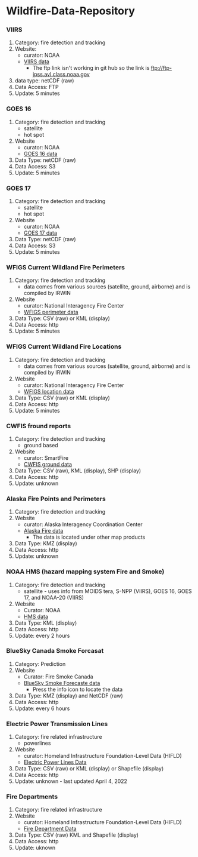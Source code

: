 # Wildfire-Data-Repository

### VIIRS 
1. Category: fire detection and tracking
2. Website:
    * curator: NOAA
    * [VIIRS data](ftp://ftp-jpss.avl.class.noaa.gov)
      * The ftp link isn't working in git hub so the link is ftp://ftp-jpss.avl.class.noaa.gov
3. data type: netCDF (raw)
4. Data Access: FTP
5. Update: 5 minutes

### GOES 16
1. Category: fire detection and tracking
    * satellite
    * hot spot
2. Website
    * curator: NOAA
    * [GOES 16 data](https://noaa-goes16.s3.amazonaws.com/index.html)
3. Data Type: netCDF (raw)
4. Data Access: S3
5. Update: 5 minutes

### GOES 17
1. Category: fire detection and tracking
    * satellite
    * hot spot
2. Website
    * curator: NOAA
    * [GOES 17 data](https://noaa-goes17.s3.amazonaws.com/index.html)
3. Data Type: netCDF (raw)
4. Data Access: S3
5. Update: 5 minutes

### WFIGS Current Wildland Fire Perimeters
1. Category: fire detection and tracking
   * data comes from various sources (satellite, ground, airborne) and is compiled by IRWIN
2. Website
    * curator: National Interagency Fire Center
    * [WFIGS perimeter data](https://data-nifc.opendata.arcgis.com/datasets/nifc::wfigs-current-wildland-fire-perimeters/about)
3. Data Type: CSV (raw) or KML (display)
4. Data Access: http
5. Update: 5 minutes

### WFIGS Current Wildland Fire Locations
1. Category: fire detection and tracking
    * data comes from various sources (satellite, ground, airborne) and is compiled by IRWIN
2. Website
    * curator: National Interagency Fire Center
    * [WFIGS location data](https://data-nifc.opendata.arcgis.com/datasets/nifc::wfigs-current-wildland-fire-locations/about)
3. Data Type: CSV (raw) or KML (display)
4. Data Access: http
5. Update: 5 minutes

### CWFIS fround reports
1. Category: fire detection and tracking
   * ground based
2. Website
   * curator: SmartFire
   * [CWFIS ground data](http://firesmoke.ca/smartfire/data/cwfis-groundreports/raw/today/)
3. Data Type: CSV (raw), KML (display), SHP (display)
4. Data Access: http
5. Update: unknown

### Alaska Fire Points and Perimeters
1. Category: fire detection and tracking
2. Website
   * curator: Alaska Interagency Coordination Center
   * [Alaska Fire data](https://fire.ak.blm.gov/predsvcs/maps.php)
      * The data is located under other map products
3. Data Type: KMZ (display)
4. Data Access: http
5. Update: unknown

### NOAA HMS (hazard mapping system Fire and Smoke)
1. Category: fire detection and tracking
   * satellite - uses info from MOIDS tera, S-NPP (VIIRS), GOES 16, GOES 17, and NOAA-20 (VIIRS)
2. Website
   * Curator: NOAA
   * [HMS data](https://satepsanone.nesdis.noaa.gov/pub/FIRE/web/HMS/)
3. Data Type: KML (display)
4. Data Access: http
5. Update: every 2 hours

### BlueSky Canada Smoke Forcasat
1. Category: Prediction
2. Website
   * Curator: Fire Smoke Canada
   * [BlueSky Smoke Forecaste data](https://firesmoke.ca/forecasts/current)
      * Press the info icon to locate the data
3. Data Type: KMZ (display) and NetCDF (raw)
4. Data Access: http
5. Update: every 6 hours 

### Electric Power Transmission Lines
1. Category: fire related infrastructure
   * powerlines
2. Website
   * curator: Homeland Infrastructure Foundation-Level Data (HIFLD)
   * [Electric Power Lines Data](https://hifld-geoplatform.opendata.arcgis.com/datasets/geoplatform::electric-power-transmission-lines-about)
3. Data Type: CSV (raw) or KML (display) or Shapefile (display)
4. Data Access: http
5. Update: unknown - last updated April 4, 2022

### Fire Departments
1. Category: fire related infrastructure
2. Website
   * curator: Homeland Infrastructure Foundation-Level Data (HIFLD)
   * [Fire Department Data](https://hifld-geoplatform.opendata.arcgis.com/datasets/geoplatform::fire-stations/about)
3. Data Type: CSV (raw) KML and Shapefile (display)
4. Data Access: http
5. Update: uknown
